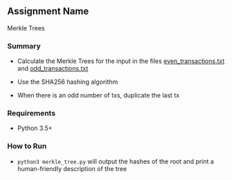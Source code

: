 ## Assignment Name

Merkle Trees


### Summary

- Calculate the Merkle Trees for the input in the files [even_transactions.txt](even_transactions.txt) and [odd_transactions.txt](odd_transactions.txt)

- Use the SHA256 hashing algorithm

- When there is an odd number of txs, duplicate the last tx 


### Requirements

- Python 3.5+


### How to Run

- `python3 merkle_tree.py` will output the hashes of the root and print a human-friendly description of the tree
